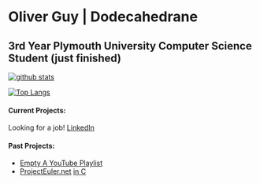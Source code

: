 # Oliver Guy | Dodecahedrane
## 3rd Year Plymouth University Computer Science Student (just finished)

[![github stats](https://github-readme-stats.vercel.app/api?username=Dodecahedrane&count_private=true&theme=midnight-purple)](https://github.com/anuraghazra/github-readme-stats)

[![Top Langs](https://github-readme-stats.vercel.app/api/top-langs/?username=Dodecahedrane&count_private=true&theme=midnight-purple&layout=compact)](https://github.com/anuraghazra/github-readme-stats)

#### Current Projects:

Looking for a job! [LinkedIn](https://www.linkedin.com/in/oliver-guy-a119a9198/)

#### Past Projects:
- [Empty A YouTube Playlist](https://github.com/Dodecahedrane/Empty-A-YouTube-Playlist)
- [ProjectEuler.net](https://projecteuler.net/) [ in C](https://github.com/Dodecahedrane/Project-Euler-In-C)

